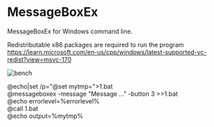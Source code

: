 # MessageBoxEx
MessageBoxEx for Windows command line.

Redistributable x86 packages are required to run the program
https://learn.microsoft.com/en-us/cpp/windows/latest-supported-vc-redist?view=msvc-170

![bench](https://raw.githubusercontent.com/pedromagician/CMD_MessageBoxEx/main/pic/screenshot.png)

@echo|set /p="@set mytmp=">1.bat\
@messageboxex -message "Message ..." -button 3 >>1.bat\
@echo errorlevel=%errorlevel%\
@call 1.bat\
@echo output=%mytmp%
